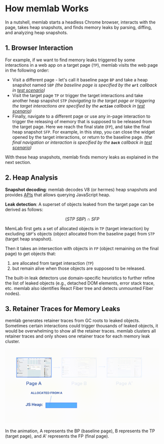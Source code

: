 # How memlab Works

In a nutshell, memlab starts a headless Chrome browser, interacts with the page,
takes heap snapshots, and finds memory leaks by parsing, diffing, and analyzing
heap snapshots.

## 1. Browser Interaction
For example, if we want to find memory leaks triggered by some interactions
in a web app on a target page (`TP`), memlab visits the web page in the
following order:
 * Visit a different page - let's call it baseline page `BP` and take a
   heap snapshot named `SBP`
   *(the baseline page is specified by the **`url`**
   callback in [test scenario](api/interfaces/core_src.IScenario.md))*
 * Visit the target page `TP` or trigger the target interactions and take
   another heap snapshot `STP`
   *(navigating to the target page or triggering the target interactions are
   specified by the **`action`** callback in
   [test scenario](api/interfaces/core_src.IScenario.md))*
 * Finally, navigate to a different page or use any in-page interaction to
   trigger the releasing of memory that is supposed to be released from the
   target page. Here we reach the final state (`FP`), and take the final heap
   snapshot `SFP`.
   For example, in this step, you can close the widget opened by the target
   interactions, or return to the baseline page.
   *(the final navigation or interaction is specified by the **`back`**
   callback in [test scenario](api/interfaces/core_src.IScenario.md))*


With these heap snapshots, memlab finds memory leaks as explained
in the next section.

## 2. Heap Analysis

**Snapshot decoding**: memlab decodes V8 (or hermes) heap snapshots and
provides [APIs](./api/interfaces/core_src.IHeapSnapshot.md) that allows
querying JavaScript heap.

**Leak detection**: A superset of objects leaked from the target page can
be derived as follows:

```math
(STP \ SBP) ∩ SFP
```

MemLab first gets a set of allocated objects in `TP` (target interaction)
by excluding `SBP`'s objects (object allocated from the baseline page)
from `STP` (target heap snapshot).

Then it takes an intersection with objects in `FP` (object remaining on the
final page) to get objects that:

 1. are allocated from target interaction (`TP`)
 2. but remain alive when those objects are supposed to be released.

The built-in leak detectors use domain-specific heuristics to further refine
the list of leaked objects (e.g., detached DOM elements, error stack trace, etc.
memlab also identifies React Fiber tree and detects unmounted Fiber nodes).

## 3. Retainer Traces for Memory Leaks

memlab generates retainer traces from GC roots to leaked objects. Sometimes
certain interactions could trigger thousands of leaked objects, it would be
overwhelming to show all the retainer traces. memlab clusters all retainer
traces and only shows one retainer trace for each memory leak cluster.

![](../static/img/heap-diff.gif)

In the animation, A represents the BP (baseline page), B represents the
TP (target page), and A' represents the FP (final page).
